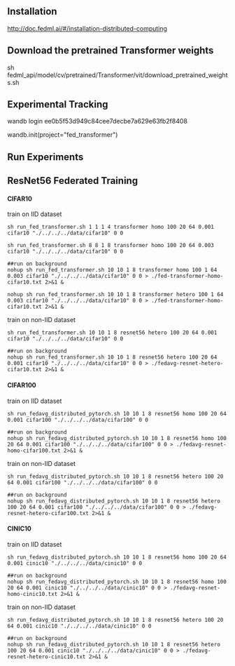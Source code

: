 ## Installation
http://doc.fedml.ai/#/installation-distributed-computing

## Download the pretrained Transformer weights
sh fedml_api/model/cv/pretrained/Transformer/vit/download_pretrained_weights.sh


## Experimental Tracking
wandb login ee0b5f53d949c84cee7decbe7a629e63fb2f8408

wandb.init(project="fed_transformer")

## Run Experiments

## ResNet56 Federated Training

#### CIFAR10
train on IID dataset 
```
sh run_fed_transformer.sh 1 1 1 4 transformer homo 100 20 64 0.001 cifar10 "./../../../data/cifar10" 0 0

sh run_fed_transformer.sh 8 8 1 8 transformer homo 100 20 64 0.003 cifar10 "./../../../data/cifar10" 0 0 

##run on background
nohup sh run_fed_transformer.sh 10 10 1 8 transformer homo 100 1 64 0.003 cifar10 "./../../../data/cifar10" 0 0 > ./fed-transformer-homo-cifar10.txt 2>&1 &

nohup sh run_fed_transformer.sh 10 10 1 8 transformer hetero 100 1 64 0.003 cifar10 "./../../../data/cifar10" 0 0 > ./fed-transformer-homo-cifar10.txt 2>&1 &
```

train on non-IID dataset
```
sh run_fed_transformer.sh 10 10 1 8 resnet56 hetero 100 20 64 0.001 cifar10 "./../../../data/cifar10" 0 0

##run on background
nohup sh run_fed_transformer.sh 10 10 1 8 resnet56 hetero 100 20 64 0.001 cifar10 "./../../../data/cifar10" 0 0 > ./fedavg-resnet-hetero-cifar10.txt 2>&1 &
```


#### CIFAR100
train on IID dataset 
```
sh run_fedavg_distributed_pytorch.sh 10 10 1 8 resnet56 homo 100 20 64 0.001 cifar100 "./../../../data/cifar100" 0 0

##run on background
nohup sh run_fedavg_distributed_pytorch.sh 10 10 1 8 resnet56 homo 100 20 64 0.001 cifar100 "./../../../data/cifar100" 0 0 > ./fedavg-resnet-homo-cifar100.txt 2>&1 &
```

train on non-IID dataset
```
sh run_fedavg_distributed_pytorch.sh 10 10 1 8 resnet56 hetero 100 20 64 0.001 cifar100 "./../../../data/cifar100" 0 0

##run on background
nohup sh run_fedavg_distributed_pytorch.sh 10 10 1 8 resnet56 hetero 100 20 64 0.001 cifar100 "./../../../data/cifar100" 0 0 > ./fedavg-resnet-hetero-cifar100.txt 2>&1 &
```


#### CINIC10
train on IID dataset 
```
sh run_fedavg_distributed_pytorch.sh 10 10 1 8 resnet56 homo 100 20 64 0.001 cinic10 "./../../../data/cinic10" 0 0

##run on background
nohup sh run_fedavg_distributed_pytorch.sh 10 10 1 8 resnet56 homo 100 20 64 0.001 cinic10 "./../../../data/cinic10" 0 0 > ./fedavg-resnet-homo-cinic10.txt 2>&1 &
```

train on non-IID dataset
```
sh run_fedavg_distributed_pytorch.sh 10 10 1 8 resnet56 hetero 100 20 64 0.001 cinic10 "./../../../data/cinic10" 0 0

##run on background
nohup sh run_fedavg_distributed_pytorch.sh 10 10 1 8 resnet56 hetero 100 20 64 0.001 cinic10 "./../../../data/cinic10" 0 0 > ./fedavg-resnet-hetero-cinic10.txt 2>&1 &
```
